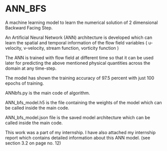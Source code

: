 # ANN_BFS
A machine learning model to learn the numerical solution of 2 dimensional Backward Facing Step.

An Artificial Neural Network (ANN) architecture is developed which can learn the spatial and temporal information of the flow field variables ( u-velocity, v-velocity, stream function, vorticity function ) 

The ANN is trained with flow field at different time so that it can be used later for predicting the above mentioned physical quantities across the domain at any time-step.

The model has shown the training accuracy of 97.5 percent with just 100 epochs of training.

ANNbfs.py is the main code of algorithm.

ANN_bfs_model.h5 is the file containing the weights of the model which can be called inside the main code.

ANN_bfs_model.json file is the saved model architecture which can be called inside the main code.

This work was a part of my internship. I have also attached my internship report which contains detailed information about this ANN model.  (see section 3.2 on page no. 12)
